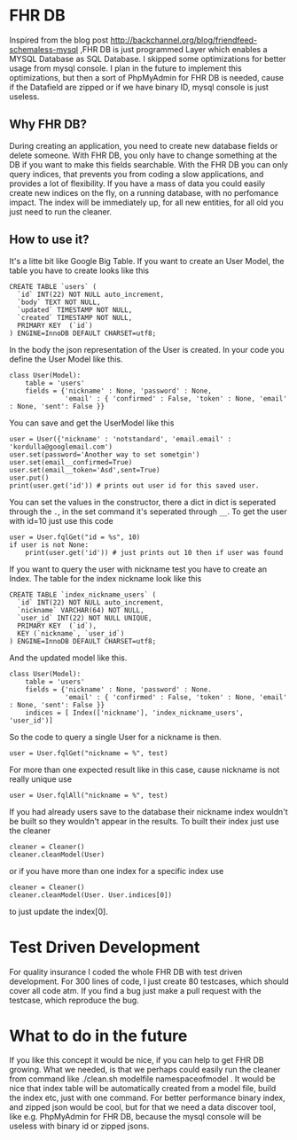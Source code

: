 FHR DB
======
Inspired from the blog post http://backchannel.org/blog/friendfeed-schemaless-mysql ,FHR DB is just programmed Layer which enables a MYSQL Database as SQL Database. I skipped some optimizations for better usage from mysql console. I plan in the future to implement this optimizations, but then a sort of PhpMyAdmin for FHR DB is needed, cause if the Datafield are zipped or if we have binary ID, mysql console is just useless.

Why FHR DB?
-----------
During creating an application, you need to create new database fields or delete someone. With FHR DB, you only have to change something at the DB if you want to make this fields searchable. With the FHR DB you can only query indices, that prevents you from coding a slow applications, and provides a lot of flexibility. If you have a mass of data you could easily create new indices on the fly, on a running database, with no perfomance impact. The index will be immediately up, for all new entities, for all old you just need to run the cleaner.

How to use it?
--------------
It's a litte bit like Google Big Table. If you want to create an User Model, the table you have to create looks like this

    CREATE TABLE `users` (
      `id` INT(22) NOT NULL auto_increment,
      `body` TEXT NOT NULL,
      `updated` TIMESTAMP NOT NULL,
      `created` TIMESTAMP NOT NULL,
      PRIMARY KEY  (`id`)
    ) ENGINE=InnoDB DEFAULT CHARSET=utf8;

In the body the json representation of the User is created. In your code you define the User Model like this.

    class User(Model):
        table = 'users'
        fields = {'nickname' : None, 'password' : None, 
                  'email' : { 'confirmed' : False, 'token' : None, 'email' : None, 'sent': False }}

You can save and get the UserModel like this

    user = User({'nickname' : 'notstandard', 'email.email' : 'kordulla@googlemail.com')
    user.set(password='Another way to set sometgin')
    user.set(email__confirmed=True)
    user.set(email__token='Asd',sent=True)
    user.put()
    print(user.get('id')) # prints out user id for this saved user.

You can set the values in the constructor, there a dict in dict is seperated through the `.`, in the set command it's seperated through `__`. To get the user with id=10 just use this code

    user = User.fqlGet("id = %s", 10)
    if user is not None:
        print(user.get('id')) # just prints out 10 then if user was found

If you want to query the user with nickname test you have to create an Index. The table for the index nickname look like this

    CREATE TABLE `index_nickname_users` (
      `id` INT(22) NOT NULL auto_increment,
      `nickname` VARCHAR(64) NOT NULL,
      `user_id` INT(22) NOT NULL UNIQUE,
      PRIMARY KEY  (`id`),
      KEY (`nickname`, `user_id`)
    ) ENGINE=InnoDB DEFAULT CHARSET=utf8;

And the updated model like this.

    class User(Model):
        table = 'users'
        fields = {'nickname' : None, 'password' : None.
                  'email' : { 'confirmed' : False, 'token' : None, 'email' : None, 'sent': False }}
        indices = [ Index(['nickname'], 'index_nickname_users', 'user_id')]

So the code to query a single User for a nickname is then.

    user = User.fqlGet("nickname = %", test)

For more than one expected result like in this case, cause nickname is not really unique use

    user = User.fqlAll("nickname = %", test)

If you had already users save to the database their nickname index wouldn't be built so they wouldn't appear in the results. To built their index just use the cleaner

    cleaner = Cleaner()
    cleaner.cleanModel(User)

or if you have more than one index for a specific index use

    cleaner = Cleaner()
    cleaner.cleanModel(User. User.indices[0])

to just update the index[0].

Test Driven Development
=======================
For quality insurance I coded the whole FHR DB with test driven development. For 300 lines of code, I just create 80 testcases, which should cover all code atm. If you find a bug just make a pull request with the testcase, which reproduce the bug.

What to do in the future
========================
If you like this concept it would be nice, if you can help to get FHR DB growing. What we needed, is that we perhaps could easily run the cleaner from command like ./clean.sh modelfile namespaceofmodel . It would be nice that index table will be automatically created from a model file, build the index etc, just with one command. For better performance binary index, and zipped json would be cool, but for that we need a data discover tool, like e.g. PhpMyAdmin for FHR DB, because the mysql console will be useless with binary id or zipped jsons.
